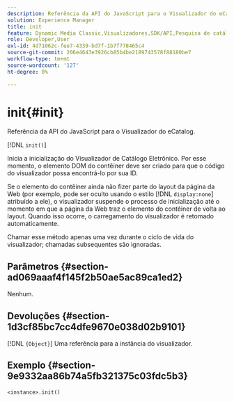 ```yaml
---
description: Referência da API do JavaScript para o Visualizador do eCatalog.
solution: Experience Manager
title: init
feature: Dynamic Media Classic,Visualizadores,SDK/API,Pesquisa de catálogo eletrônico
role: Developer,User
exl-id: 4d71062c-fee7-4339-bd7f-1b7f778465c4
source-git-commit: 206e4643e3926cb85b4be2189743578f88180be7
workflow-type: tm+mt
source-wordcount: '127'
ht-degree: 0%

---
```


# init{#init}

Referência da API do JavaScript para o Visualizador do eCatalog.

[!DNL `init()`]

Inicia a inicialização do Visualizador de Catálogo Eletrônico. Por esse momento, o elemento DOM do contêiner deve ser criado para que o código do visualizador possa encontrá-lo por sua ID.

Se o elemento do contêiner ainda não fizer parte do layout da página da Web (por exemplo, pode ser oculto usando o estilo [!DNL `display:none`] atribuído a ele), o visualizador suspende o processo de inicialização até o momento em que a página da Web traz o elemento do contêiner de volta ao layout. Quando isso ocorre, o carregamento do visualizador é retomado automaticamente.

Chamar esse método apenas uma vez durante o ciclo de vida do visualizador; chamadas subsequentes são ignoradas.

## Parâmetros {#section-ad069aaaf4f145f2b50ae5ac89ca1ed2}

Nenhum.

## Devoluções {#section-1d3cf85bc7cc4dfe9670e038d02b9101}

[!DNL `{Object}`] Uma referência para a instância do visualizador.

## Exemplo {#section-9e9332aa86b74a5fb321375c03fdc5b3}

```
<instance>.init()
```
